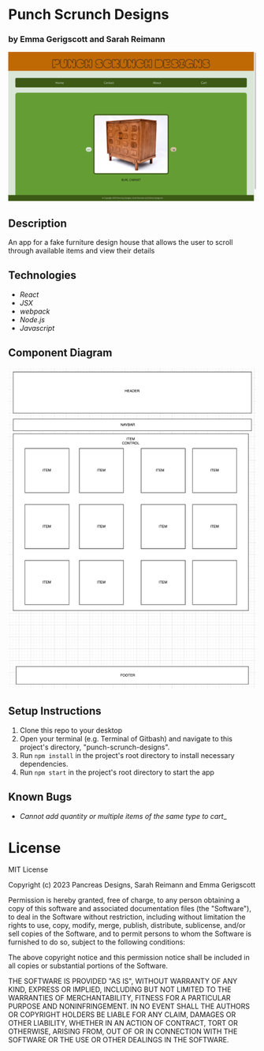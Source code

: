 # Punch Scrunch Designs

### by Emma Gerigscott and Sarah Reimann

![gif of app in motion](./src/img/example.gif)

## Description

An app for a fake furniture design house that allows the user to scroll through available items and view their details

## Technologies
* _React_
* _JSX_
* _webpack_
* _Node.js_
* _Javascript_

## Component Diagram
![photo of app design](./src/img/component-diagram.png)

## Setup Instructions
1. Clone this repo to your desktop
2. Open your terminal (e.g. Terminal of Gitbash) and navigate to this project's directory, "punch-scrunch-designs".
3. Run ```npm install``` in the project's root directory to install necessary dependencies.
4. Run ```npm start``` in the project's root directory to start the app 

## Known Bugs 
* _Cannot add quantity or multiple items of the same type to cart__

# License

MIT License

Copyright (c) 2023 Pancreas Designs, Sarah Reimann and Emma Gerigscott

Permission is hereby granted, free of charge, to any person obtaining a copy of this software and associated documentation files (the "Software"), to deal in the Software without restriction, including without limitation the rights to use, copy, modify, merge, publish, distribute, sublicense, and/or sell copies of the Software, and to permit persons to whom the Software is furnished to do so, subject to the following conditions:

The above copyright notice and this permission notice shall be included in all copies or substantial portions of the Software.

THE SOFTWARE IS PROVIDED "AS IS", WITHOUT WARRANTY OF ANY KIND, EXPRESS OR IMPLIED, INCLUDING BUT NOT LIMITED TO THE WARRANTIES OF MERCHANTABILITY, FITNESS FOR A PARTICULAR PURPOSE AND NONINFRINGEMENT. IN NO EVENT SHALL THE AUTHORS OR COPYRIGHT HOLDERS BE LIABLE FOR ANY CLAIM, DAMAGES OR OTHER LIABILITY, WHETHER IN AN ACTION OF CONTRACT, TORT OR OTHERWISE, ARISING FROM, OUT OF OR IN CONNECTION WITH THE SOFTWARE OR THE USE OR OTHER DEALINGS IN THE SOFTWARE.